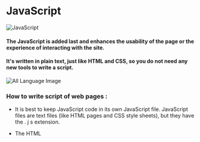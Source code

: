 # JavaScript 

![JavaScript](https://4.bp.blogspot.com/-PQHNOWFNS9o/XAkNsyPerCI/AAAAAAAALks/ONXxkKH3lRwskA3cfiqPa-cGKlt8u-l6wCLcBGAs/s1600/javascript.jpg)

#### The JavaScript is added last and enhances the usability of the page or the experience of interacting with the site.
#### It's written in plain text, just like HTML and CSS, so you do not need any new tools to write a script.

![All Language Image](https://brutelogic.com.br/blog/wp-content/uploads/2020/03/html-js-css.jpg)

### How to write script of web pages :

- It is best to keep JavaScript code in its own JavaScript
file. JavaScript files are text files (like HTML pages and
CSS style sheets), but they have the . j s extension.

- The HTML <script> element is used in HTML pages
to tell the browser to load the JavaScript file (rather like
the <link> element can be used to load a CSS file).

- If you view the source code of the page in the browser,
the JavaScript will not have changed the HTML,
because the script works with the model of the web
page that the browser has created.

### So , What does the Script mean?
#### A script is a series of instructions that a computer can follow one-by-one.
#### Each individual instruction or step is known as a statement. Statements should end with a semicolon

# Variables

#### A script will have to temporarily store the bits of information it needs to do its job. It can store this data in variables.

![Variable Image](https://data-flair.training/blogs/wp-content/uploads/sites/2/2018/04/Variables-in-Scala-011-1-1200x720.jpg)

#### There are too many types of variables ; We explain them in the table below .

Variable | Code Type | Data Type 
-------- | ------------- |---------
Integer | int |number
Float | float |number
Double | double | number 
String | string | text
Charachter | char | text
Boolian | bool | structure type that represents a Boolean value, which can be either true or false.

### Finally the image below show the main differences between JavaScript , HTML and CSS languages

![Differences Languages](https://brytdesigns.com/wp-content/uploads/2019/12/html_css_javascript_infographic.png)

# References 

### ** JAVASCRIPT & JQUERY Interactive Front-End Web Development Book ** , which was written by *** JON DUCKETT ***